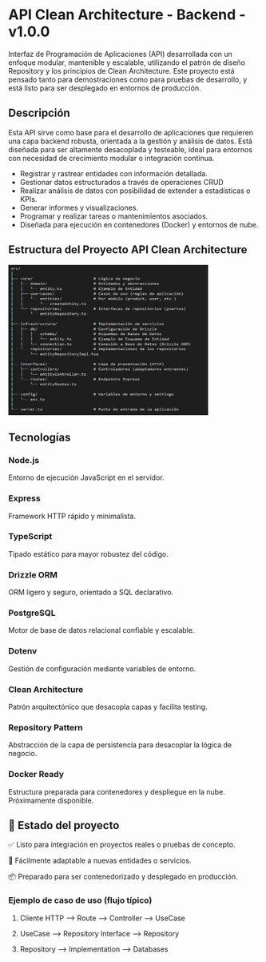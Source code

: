 # API Clean Architecture - Backend - v1.0.0

Interfaz de Programación de Aplicaciones (API) desarrollada con un enfoque modular, mantenible y escalable, utilizando el patrón de diseño Repository y los principios de Clean Architecture. Este proyecto está pensado tanto para demostraciones como para pruebas de desarrollo, y está listo para ser desplegado en entornos de producción.

## Descripción

Esta API sirve como base para el desarrollo de aplicaciones que requieren una capa backend robusta, orientada a la gestión y análisis de datos. Está diseñada para ser altamente desacoplada y testeable, ideal para entornos con necesidad de crecimiento modular o integración continua.

- Registrar y rastrear entidades con información detallada.
- Gestionar datos estructurados a través de operaciones CRUD
- Realizar análisis de datos con posibilidad de extender a estadísticas o KPIs.
- Generar informes y visualizaciones.
- Programar y realizar tareas o mantenimientos asociados.
- Diseñada para ejecución en contenedores (Docker) y entornos de nube.

## Estructura del Proyecto API Clean Architecture

<img top="500" height="300" width="400" alt="Infraestructure" src="src/core/domain/Services/assets/Infraestructure-project.png">

## Tecnologías

### Node.js
Entorno de ejecución JavaScript en el servidor.

### Express
Framework HTTP rápido y minimalista.

### TypeScript
Tipado estático para mayor robustez del código.

### Drizzle ORM
ORM ligero y seguro, orientado a SQL declarativo.

### PostgreSQL
Motor de base de datos relacional confiable y escalable.

### Dotenv
Gestión de configuración mediante variables de entorno.

### Clean Architecture
Patrón arquitectónico que desacopla capas y facilita testing.

### Repository Pattern
Abstracción de la capa de persistencia para desacoplar la lógica de negocio.

### Docker Ready
Estructura preparada para contenedores y despliegue en la nube. Próximamente disponible.



## 🚀 Estado del proyecto

✅ Listo para integración en proyectos reales o pruebas de concepto.

🔧 Fácilmente adaptable a nuevas entidades o servicios.

📦 Preparado para ser contenedorizado y desplegado en producción.


### Ejemplo de caso de uso (flujo típico)
1) Cliente HTTP --> Route --> Controller --> UseCase

2) UseCase --> Repository Interface --> Repository

3) Repository  --> Implementation --> Databases
